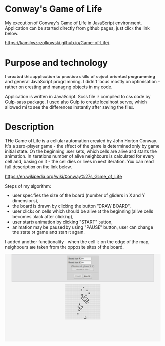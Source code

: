 # Conway's Game of Life
My execution of Conway's Game of Life in JavaScript environment. Application can be started directly from github pages,
just click the link below.

https://kamilpszczolkowski.github.io/Game-of-Life/

# Purpose and technology

I created this application to practice skills of object oriented programming and general JavaScript programming. I didn't
focus mostly on optimisation - rather on creating and managing objects in my code.

Application is written in JavaScript. Scss file is compiled to css code by Gulp-sass package. I used also Gulp to
create localhost server, which allowed mi to see the differences instantly after saving the files.

# Description

THe Game of Life is a cellular automation created by John Horton Conway. It's a zero-player game - the effect of the game
is determined only by game initial state. On the beginning user sets, which cells are alive and starts the animation. In
iterations number of alive neighbours is calculated for every cell and, basing on it - the cell dies or lives in next iteration. You can
read full description on the link below.

https://en.wikipedia.org/wiki/Conway%27s_Game_of_Life

Steps of my algorithm:
*   user specifies the size of the board (number of gliders in X and Y dimensions),
*   the board is drawn by clicking the button "DRAW BOARD",
*   user clicks on cells which should be alive at the beginning (alive cells becomes black after clicking),
*   user starts animation by clicking "START" button,
*   animation may be paused by using "PAUSE" button, user can change the state of game and start it again.

I added another functionality - when the cell is on the edge of the map, neighbours are taken from the opposite sites of
the board. 

![](images/screen.png)